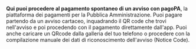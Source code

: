 **Qui puoi procedere al pagamento spontaneo di un avviso con pagoPA**, la piattaforma dei pagamenti per la Pubblica Amministrazione. Puoi pagare partendo da un avviso cartaceo, inquadrando il QR code che trovi nell'avviso e poi procedendo con il pagamento direttamente dall'app. Puoi anche caricare un QRcode dalla galleria del tuo telefono o procedere con la compilazione manuale dei dati di riconoscimento dell'avviso (Notice Code).